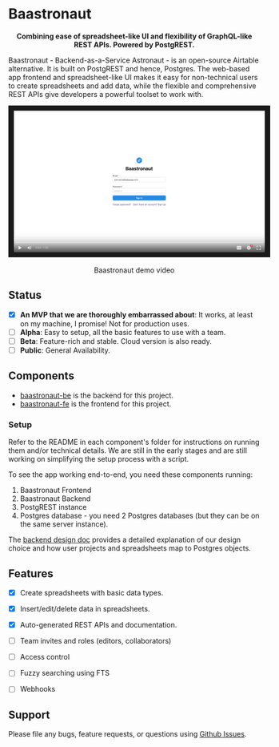 # Baastronaut

<p align="center">
  <b>
  Combining ease of spreadsheet-like UI and flexibility of GraphQL-like REST APIs. Powered by PostgREST.
  </b>
</p>

Baastronaut - Backend-as-a-Service Astronaut - is an open-source Airtable alternative. It is built on PostgREST and hence, Postgres. The web-based app frontend and spreadsheet-like UI makes it easy for non-technical users to create spreadsheets and add data, while the flexible and comprehensive REST APIs give developers a powerful toolset to work with.

<p align="center">
  <a href="https://drive.google.com/file/d/1jQNXy-_MQFk8XUm6SyXOz6BMv1U9bldT/view" target="_blank"><img src="./baastronaut-ss.png" alt="Baastronaut demo" width="600" border="10" /></a>
</p>
<p align="center">
  Baastronaut demo video
</p>

## Status
- [x] **An MVP that we are thoroughly embarrassed about**: It works, at least on my machine, I promise! Not for production uses.
- [ ] **Alpha**: Easy to setup, all the basic features to use with a team.
- [ ] **Beta**: Feature-rich and stable. Cloud version is also ready.
- [ ] **Public**: General Availability.

## Components
- [baastronaut-be](baastronaut-be) is the backend for this project.
- [baastronaut-fe](baastronaut-fe) is the frontend for this project.

### Setup
Refer to the README in each component's folder for instructions on running them and/or technical details. We are still in the early stages and are still working on simplifying the setup process with a script.

To see the app working end-to-end, you need these components running:

1. Baastronaut Frontend
2. Baastronaut Backend
3. PostgREST instance
4. Postgres database - you need 2 Postgres databases (but they can be on the same server instance).

The [backend design doc](./be-design.md) provides a detailed explanation of our design choice and how user projects and spreadsheets map to Postgres objects.

## Features
- [x] Create spreadsheets with basic data types.
- [x] Insert/edit/delete data in spreadsheets.
- [x] Auto-generated REST APIs and documentation.
- [ ] Team invites and roles (editors, collaborators)
- [ ] Access control
- [ ] Fuzzy searching using FTS
- [ ] Webhooks


## Support
Please file any bugs, feature requests, or questions using [Github Issues](https://github.com/baastronaut/baastronaut/issues).